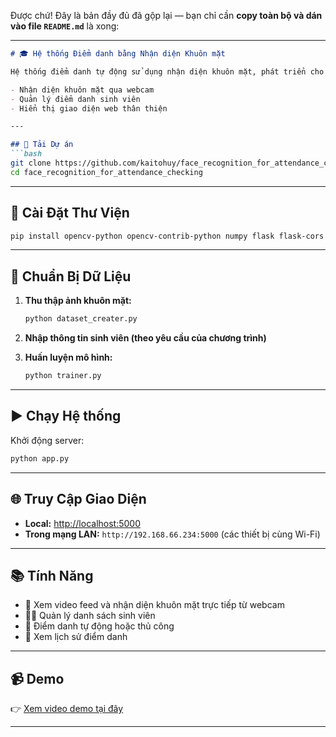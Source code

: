 Được chứ! Đây là bản đầy đủ đã gộp lại — bạn chỉ cần **copy toàn bộ và dán vào file `README.md`** là xong:

---

````markdown
# 🎓 Hệ thống Điểm danh bằng Nhận diện Khuôn mặt

Hệ thống điểm danh tự động sử dụng nhận diện khuôn mặt, phát triển cho **PTIT**. Ứng dụng sử dụng **OpenCV**, **Flask**, **SQLite**, và **Tailwind CSS** để:

- Nhận diện khuôn mặt qua webcam
- Quản lý điểm danh sinh viên
- Hiển thị giao diện web thân thiện

---

## 🚀 Tải Dự án
```bash
git clone https://github.com/kaitohuy/face_recognition_for_attendance_checking.git
cd face_recognition_for_attendance_checking
````

---

## 🧪 Cài Đặt Thư Viện

```bash
pip install opencv-python opencv-contrib-python numpy flask flask-cors
```

---

## 📸 Chuẩn Bị Dữ Liệu

1. **Thu thập ảnh khuôn mặt:**

   ```bash
   python dataset_creater.py
   ```

2. **Nhập thông tin sinh viên (theo yêu cầu của chương trình)**

3. **Huấn luyện mô hình:**

   ```bash
   python trainer.py
   ```

---

## ▶️ Chạy Hệ thống

Khởi động server:

```bash
python app.py
```

---

## 🌐 Truy Cập Giao Diện

* **Local:** [http://localhost:5000](http://localhost:5000)
* **Trong mạng LAN:** `http://192.168.66.234:5000` (các thiết bị cùng Wi-Fi)

---

## 📚 Tính Năng

* 🎥 Xem video feed và nhận diện khuôn mặt trực tiếp từ webcam
* 👨‍🎓 Quản lý danh sách sinh viên
* 📝 Điểm danh tự động hoặc thủ công
* 📅 Xem lịch sử điểm danh

---

## 📹 Demo

👉 [Xem video demo tại đây](https://drive.google.com/file/d/12oychTGTyRgtqm_l_4TSEGhZWIx9YKFJ/view?usp=sharing)

---
